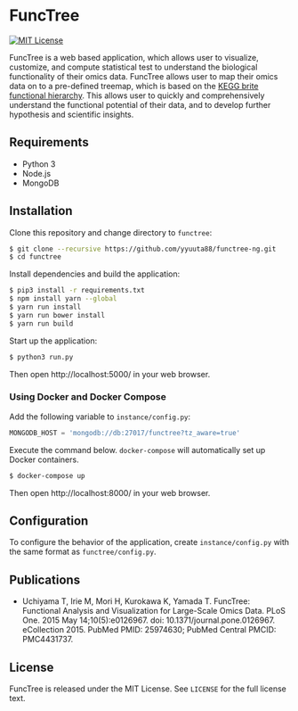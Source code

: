 # FuncTree
[![MIT License](https://img.shields.io/badge/License-MIT-blue.svg)](LICENSE)

FuncTree is a web based application, which allows user to visualize, customize, and compute statistical test to understand the biological functionality of their omics data. FuncTree allows user to map their omics data on to a pre-defined treemap, which is based on the [KEGG brite functional hierarchy](http://www.genome.jp/kegg-bin/get_htext?br08902.keg). This allows user to quickly and comprehensively understand the functional potential of their data, and to develop further hypothesis and scientific insights.

## Requirements
- Python 3
- Node.js
- MongoDB

## Installation
Clone this repository and change directory to `functree`:
```bash
$ git clone --recursive https://github.com/yyuuta88/functree-ng.git
$ cd functree
```
Install dependencies and build the application:
```bash
$ pip3 install -r requirements.txt
$ npm install yarn --global
$ yarn run install
$ yarn run bower install
$ yarn run build
```
Start up the application:
```bash
$ python3 run.py
```
Then open http://localhost:5000/ in your web browser.

### Using Docker and Docker Compose
Add the following variable to `instance/config.py`:
```python
MONGODB_HOST = 'mongodb://db:27017/functree?tz_aware=true'
```
Execute the command below. `docker-compose` will automatically set up Docker containers.
```bash
$ docker-compose up
```
Then open http://localhost:8000/ in your web browser.

## Configuration
To configure the behavior of the application, create `instance/config.py` with the same format as `functree/config.py`.

## Publications
- Uchiyama T, Irie M, Mori H, Kurokawa K, Yamada T. FuncTree: Functional Analysis and Visualization for Large-Scale Omics Data. PLoS One. 2015 May 14;10(5):e0126967. doi: 10.1371/journal.pone.0126967. eCollection 2015. PubMed PMID: 25974630; PubMed Central PMCID: PMC4431737.

## License
FuncTree is released under the MIT License. See `LICENSE` for the full license text.
